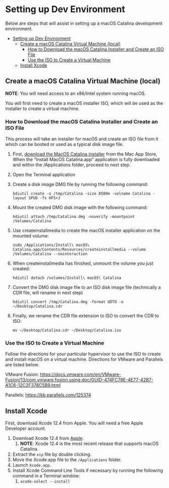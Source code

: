 # Setting up Dev Environment

Below are steps that will assist in setting up a macOS Catalina development environment.

- [Setting up Dev Environment](#setting-up-dev-environment)
  - [Create a macOS Catalina Virtual Machine (local)](#create-a-macos-catalina-virtual-machine-local)
    - [How to Download the macOS Catalina Installer and Create an ISO File](#how-to-download-the-macos-catalina-installer-and-create-an-iso-file)
    - [Use the ISO to Create a Virtual Machine](#use-the-iso-to-create-a-virtual-machine)
  - [Install Xcode](#install-xcode)

## Create a macOS Catalina Virtual Machine (local)

**NOTE**: You will need access to an x86/Intel system running macOS.

You will first need to create a macOS installer ISO, which will be used as the installer to create a virtual machine.

### How to Download the macOS Catalina Installer and Create an ISO File

This process will take an installer for macOS and create an ISO file from it which can be booted or used as a typical disk image file.

1. First, [download the MacOS Catalina installer](https://itunes.apple.com/us/app/macos-catalina/id1466841314?ls=1&mt=12) from the Mac App Store, When the “Install MacOS Catalina.app” application is fully downloaded and within the /Applications folder, proceed to next step.
2. Open the Terminal application
3. Create a disk image DMG file by running the following command:

    `hdiutil create -o /tmp/Catalina -size 8500m -volname Catalina -layout SPUD -fs HFS+J`

4. Mount the created DMG disk image with the following command:

    `hdiutil attach /tmp/Catalina.dmg -noverify -mountpoint /Volumes/Catalina`

5. Use createinstallmedia to create the macOS installer application on the mounted volume:

    `sudo /Applications/Install\ macOS\ Catalina.app/Contents/Resources/createinstallmedia --volume /Volumes/Catalina --nointeraction`

6. When createinstallmedia has finished, unmount the volume you just created:

    `hdiutil detach /volumes/Install\ macOS\ Catalina`

7. Convert the DMG disk image file to an ISO disk image file (technically a CDR file, will rename in next step)

    `hdiutil convert /tmp/Catalina.dmg -format UDTO -o ~/Desktop/Catalina.cdr`

8. Finally, we rename the CDR file extension to ISO to convert the CDR to ISO:

    `mv ~/Desktop/Catalina.cdr ~/Desktop/Catalina.iso`

### Use the ISO to Create a Virtual Machine

Follow the directions for your particular hypervisor to use the ISO to create and install macOS on a virtual machine. Directions for VMware and Parallels are listed below.

VMware Fusion: https://docs.vmware.com/en/VMware-Fusion/13/com.vmware.fusion.using.doc/GUID-474FC78E-4E77-42B7-A1C6-12C2F378C5B9.html

Parallels: https://kb.parallels.com/125374

## Install Xcode

First, download Xcode 12.4 from Apple. You will need a free Apple Developer account.

1. Download Xcode 12.4 from [Apple](https://developer.apple.com/download/all/?q=xcode%2012.4). 
   1. **NOTE**: Xcode 12.4 is the most recent release that supports macOS Catalina.
2. Extract the `xip` file by double clicking.
3. Move the Xcode.app file to the `/Applications` folder.
4. Launch `Xcode.app`.
5. Install Xcode Command Line Tools if necessary by running the following command in a Terminal window:
   1. `xcode-select --install`